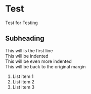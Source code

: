 # Test
Test for Testing

## Subheading
This will is the first line  
  This will be indented  
    This will be even more indented  
This will be back to the original margin  


1. List item 1
2. List item 2
3. List item 3
